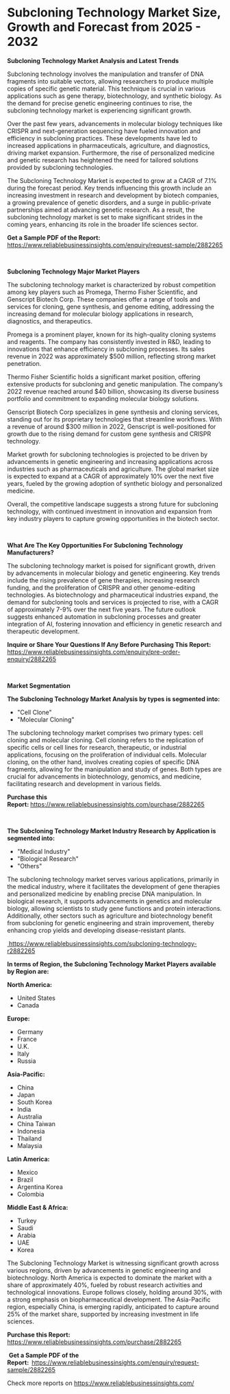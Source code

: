 <p><h1>Subcloning Technology Market Size, Growth and Forecast from 2025 - 2032</h1></p><p><strong>Subcloning Technology Market Analysis and Latest Trends</strong></p>
<p><p>Subcloning technology involves the manipulation and transfer of DNA fragments into suitable vectors, allowing researchers to produce multiple copies of specific genetic material. This technique is crucial in various applications such as gene therapy, biotechnology, and synthetic biology. As the demand for precise genetic engineering continues to rise, the subcloning technology market is experiencing significant growth.</p><p>Over the past few years, advancements in molecular biology techniques like CRISPR and next-generation sequencing have fueled innovation and efficiency in subcloning practices. These developments have led to increased applications in pharmaceuticals, agriculture, and diagnostics, driving market expansion. Furthermore, the rise of personalized medicine and genetic research has heightened the need for tailored solutions provided by subcloning technologies.</p><p>The Subcloning Technology Market is expected to grow at a CAGR of 7.1% during the forecast period. Key trends influencing this growth include an increasing investment in research and development by biotech companies, a growing prevalence of genetic disorders, and a surge in public-private partnerships aimed at advancing genetic research. As a result, the subcloning technology market is set to make significant strides in the coming years, enhancing its role in the broader life sciences sector.</p></p>
<p><strong>Get a Sample PDF of the Report:&nbsp;</strong> <a href="https://www.reliablebusinessinsights.com/enquiry/request-sample/2882265?utm_campaign=3083&utm_medium=2&utm_source=Github&utm_content=ia&utm_term=13032025&utm_id=subcloning-technology">https://www.reliablebusinessinsights.com/enquiry/request-sample/2882265</a></p>
<p>&nbsp;</p>
<p><strong>Subcloning Technology Major Market Players</strong></p>
<p><p>The subcloning technology market is characterized by robust competition among key players such as Promega, Thermo Fisher Scientific, and Genscript Biotech Corp. These companies offer a range of tools and services for cloning, gene synthesis, and genome editing, addressing the increasing demand for molecular biology applications in research, diagnostics, and therapeutics.</p><p>Promega is a prominent player, known for its high-quality cloning systems and reagents. The company has consistently invested in R&D, leading to innovations that enhance efficiency in subcloning processes. Its sales revenue in 2022 was approximately $500 million, reflecting strong market penetration.</p><p>Thermo Fisher Scientific holds a significant market position, offering extensive products for subcloning and genetic manipulation. The company’s 2022 revenue reached around $40 billion, showcasing its diverse business portfolio and commitment to expanding molecular biology solutions.</p><p>Genscript Biotech Corp specializes in gene synthesis and cloning services, standing out for its proprietary technologies that streamline workflows. With a revenue of around $300 million in 2022, Genscript is well-positioned for growth due to the rising demand for custom gene synthesis and CRISPR technology.</p><p>Market growth for subcloning technologies is projected to be driven by advancements in genetic engineering and increasing applications across industries such as pharmaceuticals and agriculture. The global market size is expected to expand at a CAGR of approximately 10% over the next five years, fueled by the growing adoption of synthetic biology and personalized medicine.</p><p>Overall, the competitive landscape suggests a strong future for subcloning technology, with continued investment in innovation and expansion from key industry players to capture growing opportunities in the biotech sector.</p></p>
<p>&nbsp;</p>
<p><strong>What Are The Key Opportunities For Subcloning Technology Manufacturers?</strong></p>
<p><p>The subcloning technology market is poised for significant growth, driven by advancements in molecular biology and genetic engineering. Key trends include the rising prevalence of gene therapies, increasing research funding, and the proliferation of CRISPR and other genome-editing technologies. As biotechnology and pharmaceutical industries expand, the demand for subcloning tools and services is projected to rise, with a CAGR of approximately 7-9% over the next five years. The future outlook suggests enhanced automation in subcloning processes and greater integration of AI, fostering innovation and efficiency in genetic research and therapeutic development.</p></p>
<p><strong>Inquire or Share Your Questions If Any Before Purchasing This Report:</strong> <a href="https://www.reliablebusinessinsights.com/enquiry/pre-order-enquiry/2882265?utm_campaign=3083&utm_medium=2&utm_source=Github&utm_content=ia&utm_term=13032025&utm_id=subcloning-technology">https://www.reliablebusinessinsights.com/enquiry/pre-order-enquiry/2882265</a></p>
<p>&nbsp;</p>
<p><strong>Market Segmentation</strong></p>
<p><strong>The Subcloning Technology Market Analysis by types is segmented into:</strong></p>
<p><ul><li>"Cell Clone"</li><li>"Molecular Cloning"</li></ul></p>
<p><p>The subcloning technology market comprises two primary types: cell cloning and molecular cloning. Cell cloning refers to the replication of specific cells or cell lines for research, therapeutic, or industrial applications, focusing on the proliferation of individual cells. Molecular cloning, on the other hand, involves creating copies of specific DNA fragments, allowing for the manipulation and study of genes. Both types are crucial for advancements in biotechnology, genomics, and medicine, facilitating research and development in various fields.</p></p>
<p><strong>Purchase this Report:&nbsp;</strong><a href="https://www.reliablebusinessinsights.com/purchase/2882265?utm_campaign=3083&utm_medium=2&utm_source=Github&utm_content=ia&utm_term=13032025&utm_id=subcloning-technology">https://www.reliablebusinessinsights.com/purchase/2882265</a></p>
<p>&nbsp;</p>
<p><strong>The Subcloning Technology Market Industry Research by Application is segmented into:</strong></p>
<p><ul><li>"Medical Industry"</li><li>"Biological Research"</li><li>"Others"</li></ul></p>
<p><p>The subcloning technology market serves various applications, primarily in the medical industry, where it facilitates the development of gene therapies and personalized medicine by enabling precise DNA manipulation. In biological research, it supports advancements in genetics and molecular biology, allowing scientists to study gene functions and protein interactions. Additionally, other sectors such as agriculture and biotechnology benefit from subcloning for genetic engineering and strain improvement, thereby enhancing crop yields and developing disease-resistant plants.</p></p>
<p><a href="https://www.reliablebusinessinsights.com/subcloning-technology-r2882265?utm_campaign=3083&utm_medium=2&utm_source=Github&utm_content=ia&utm_term=13032025&utm_id=subcloning-technology">&nbsp;https://www.reliablebusinessinsights.com/subcloning-technology-r2882265</a></p>
<p><strong>In terms of Region, the Subcloning Technology Market Players available by Region are:</strong></p>
<p>
    <p> <strong> North America: </strong>
        <ul>
            <li>United States</li>
            <li>Canada</li>
        </ul>
        </p> 
    <p> <strong> Europe: </strong>
        <ul>
            <li>Germany</li>
            <li>France</li>
            <li>U.K.</li>
            <li>Italy</li>
            <li>Russia</li>
        </ul>
        </p> 
    <p> <strong> Asia-Pacific: </strong>
        <ul>
            <li>China</li>
            <li>Japan</li>
            <li>South Korea</li>
            <li>India</li>
            <li>Australia</li>
            <li>China Taiwan</li>
            <li>Indonesia</li>
            <li>Thailand</li>
            <li>Malaysia</li>
        </ul>
        </p> 
    <p> <strong> Latin America: </strong>
        <ul>
            <li>Mexico</li>
            <li>Brazil</li>
            <li>Argentina Korea</li>
            <li>Colombia</li>
        </ul>
        </p> 
    <p> <strong> Middle East & Africa: </strong>
        <ul>
            <li>Turkey</li>
            <li>Saudi</li>
            <li>Arabia</li>
            <li>UAE</li>
            <li>Korea</li>
        </ul>
    </p>
    </p>
<p><p>The Subcloning Technology Market is witnessing significant growth across various regions, driven by advancements in genetic engineering and biotechnology. North America is expected to dominate the market with a share of approximately 40%, fueled by robust research activities and technological innovations. Europe follows closely, holding around 30%, with a strong emphasis on biopharmaceutical development. The Asia-Pacific region, especially China, is emerging rapidly, anticipated to capture around 25% of the market share, supported by increasing investment in life sciences.</p></p>
<p><strong>Purchase this Report: </strong><a href="https://www.reliablebusinessinsights.com/purchase/2882265?utm_campaign=3083&utm_medium=2&utm_source=Github&utm_content=ia&utm_term=13032025&utm_id=subcloning-technology">https://www.reliablebusinessinsights.com/purchase/2882265</a></p>
<p>&nbsp;<strong>Get a Sample PDF of the Report:&nbsp;&nbsp;</strong><a href="https://www.reliablebusinessinsights.com/enquiry/request-sample/2882265?utm_campaign=3083&utm_medium=2&utm_source=Github&utm_content=ia&utm_term=13032025&utm_id=subcloning-technology">https://www.reliablebusinessinsights.com/enquiry/request-sample/2882265</a></p>
<p><strong></strong></p>
<p>Check more reports on <a href="https://www.reliablebusinessinsights.com/?utm_campaign=3083&utm_medium=2&utm_source=Github&utm_content=ia&utm_term=13032025&utm_id=subcloning-technology">https://www.reliablebusinessinsights.com/</a></p>